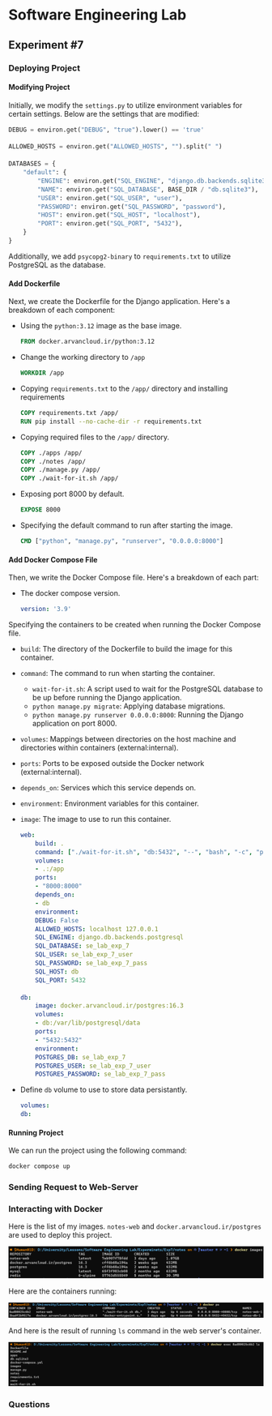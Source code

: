 # Software Engineering Lab

## Experiment #7

### Deploying Project

#### Modifying Project

Initially, we modify the `settings.py` to utilize environment variables for certain settings. Below are the settings that are modified:

```python
DEBUG = environ.get("DEBUG", "true").lower() == 'true'

ALLOWED_HOSTS = environ.get("ALLOWED_HOSTS", "").split(" ")

DATABASES = {
    "default": {
        "ENGINE": environ.get("SQL_ENGINE", "django.db.backends.sqlite3"),
        "NAME": environ.get("SQL_DATABASE", BASE_DIR / "db.sqlite3"),
        "USER": environ.get("SQL_USER", "user"),
        "PASSWORD": environ.get("SQL_PASSWORD", "password"),
        "HOST": environ.get("SQL_HOST", "localhost"),
        "PORT": environ.get("SQL_PORT", "5432"),
    }
}
```

Additionally, we add `psycopg2-binary` to `requirements.txt` to utilize PostgreSQL as the database.

#### Add Dockerfile

Next, we create the Dockerfile for the Django application. Here's a breakdown of each component:

- Using the `python:3.12` image as the base image.

    ```Dockerfile
    FROM docker.arvancloud.ir/python:3.12
    ```

- Change the working directory to `/app`

    ```Dockerfile
    WORKDIR /app
    ```

- Copying `requirements.txt` to the `/app/` directory and installing requirements

    ```Dockerfile
    COPY requirements.txt /app/
    RUN pip install --no-cache-dir -r requirements.txt
    ```

- Copying required files to the `/app/` directory.

    ```Dockerfile
    COPY ./apps /app/
    COPY ./notes /app/
    COPY ./manage.py /app/
    COPY ./wait-for-it.sh /app/
    ```

- Exposing port 8000 by default.

    ```Dockerfile
    EXPOSE 8000
    ```

- Specifying the default command to run after starting the image.

    ```Dockerfile
    CMD ["python", "manage.py", "runserver", "0.0.0.0:8000"]
    ```

#### Add Docker Compose File

Then, we write the Docker Compose file. Here's a breakdown of each part:

- The docker compose version.

    ```yml
    version: '3.9'
    ```

Specifying the containers to be created when running the Docker Compose file.

- ``build``: The directory of the Dockerfile to build the image for this container.
- `command`: The command to run when starting the container.
  - `wait-for-it.sh`: A script used to wait for the PostgreSQL database to be up before running the Django application.
  - `python manage.py migrate`: Applying database migrations.
  - `python manage.py runserver 0.0.0.0:8000`: Running the Django application on port 8000.
- `volumes`: Mappings between directories on the host machine and directories within containers (external:internal).
- `ports`: Ports to be exposed outside the Docker network (external:internal).
- `depends_on`: Services which this service depends on.
- `environment`: Environment variables for this container.
- `image`: The image to use to run this container.

    ```yml
    web:
        build: .
        command: ["./wait-for-it.sh", "db:5432", "--", "bash", "-c", "python manage.py migrate && python manage.py runserver 0.0.0.0:8000"]
        volumes:
        - .:/app
        ports:
        - "8000:8000"
        depends_on:
        - db
        environment:
        DEBUG: False
        ALLOWED_HOSTS: localhost 127.0.0.1
        SQL_ENGINE: django.db.backends.postgresql
        SQL_DATABASE: se_lab_exp_7
        SQL_USER: se_lab_exp_7_user
        SQL_PASSWORD: se_lab_exp_7_pass
        SQL_HOST: db
        SQL_PORT: 5432

    db:
        image: docker.arvancloud.ir/postgres:16.3
        volumes:
        - db:/var/lib/postgresql/data
        ports:
        - "5432:5432"
        environment:
        POSTGRES_DB: se_lab_exp_7
        POSTGRES_USER: se_lab_exp_7_user
        POSTGRES_PASSWORD: se_lab_exp_7_pass
    ```

- Define `db` volume to use to store data persistantly.

    ```yml
    volumes:
    db:
    ```

#### Running Project

We can run the project using the following command:

```sh
docker compose up
```

### Sending Request to Web-Server

### Interacting with Docker

Here is the list of my images. `notes-web` and `docker.arvancloud.ir/postgres` are used to deploy this project.

![Docker Images](./images/docker-images.png)

Here are the containers running:

![Docker Containers](./images/docker-containers.png)

And here is the result of running `ls` command in the web server's container.

![Docker Exec](./images/docker-exec.png)

### Questions

